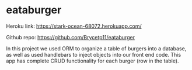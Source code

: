 # eataburger

Heroku link: https://stark-ocean-68072.herokuapp.com/

Github repo: https://github.com/Brycetp11/eataburger

In this project we used ORM to organize a table of burgers into a database, as well as used handlebars to inject objects into our front end code. This app has complete CRUD functionality for each burger (row in the table).